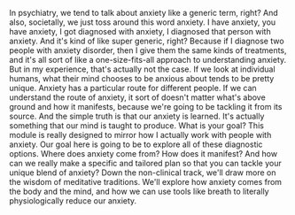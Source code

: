  In psychiatry, we tend to talk about anxiety like a generic term, right? And also, societally, we just toss around this word anxiety. I have anxiety, you have anxiety, I got diagnosed with anxiety, I diagnosed that person with anxiety. And it's kind of like super generic, right? Because if I diagnose two people with anxiety disorder, then I give them the same kinds of treatments, and it's all sort of like a one-size-fits-all approach to understanding anxiety. But in my experience, that's actually not the case. If we look at individual humans, what their mind chooses to be anxious about tends to be pretty unique. Anxiety has a particular route for different people. If we can understand the route of anxiety, it sort of doesn't matter what's above ground and how it manifests, because we're going to be tackling it from its source. And the simple truth is that our anxiety is learned. It's actually something that our mind is taught to produce. What is your goal? This module is really designed to mirror how I actually work with people with anxiety. Our goal here is going to be to explore all of these diagnostic options. Where does anxiety come from? How does it manifest? And how can we really make a specific and tailored plan so that you can tackle your unique blend of anxiety? Down the non-clinical track, we'll draw more on the wisdom of meditative traditions. We'll explore how anxiety comes from the body and the mind, and how we can use tools like breath to literally physiologically reduce our anxiety.